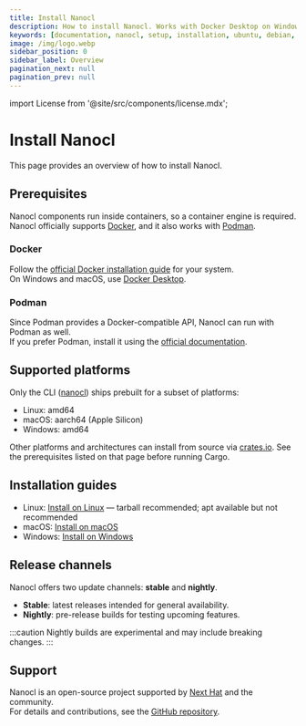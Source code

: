 ```yaml
---
title: Install Nanocl
description: How to install Nanocl. Works with Docker Desktop on Windows, macOS, and Linux.
keywords: [documentation, nanocl, setup, installation, ubuntu, debian, linux, macOS, windows, docker, podman]
image: /img/logo.webp
sidebar_position: 0
sidebar_label: Overview
pagination_next: null
pagination_prev: null
---
```


import License from '@site/src/components/license.mdx';

# Install Nanocl

This page provides an overview of how to install Nanocl.<br/>

## Prerequisites

Nanocl components run inside containers, so a container engine is required.<br/>
Nanocl officially supports [Docker][docker], and it also works with [Podman][podman].

### Docker

Follow the [official Docker installation guide][docker_install] for your system.<br/>
On Windows and macOS, use [Docker Desktop][docker_desktop].

### Podman

Since Podman provides a Docker-compatible API, Nanocl can run with Podman as well.<br/>
If you prefer Podman, install it using the [official documentation][podman_install].

## Supported platforms

Only the CLI ([nanocl][nanocl]) ships prebuilt for a subset of platforms:<br/>

- Linux: amd64
- macOS: aarch64 (Apple Silicon)
- Windows: amd64

Other platforms and architectures can install from source via [crates.io][crates.io]. See the prerequisites listed on that page before running Cargo.

## Installation guides

- Linux: [Install on Linux](./linux) — tarball recommended; apt available but not recommended
- macOS: [Install on macOS](./macos)
- Windows: [Install on Windows](./windows)

## Release channels

Nanocl offers two update channels: **stable** and **nightly**.

* **Stable**: latest releases intended for general availability.
* **Nightly**: pre-release builds for testing upcoming features.

:::caution
Nightly builds are experimental and may include breaking changes.
:::

## Support

Nanocl is an open-source project supported by [Next Hat][next_hat] and the community.<br />
For details and contributions, see the [GitHub repository][git_nanocl].

<License />

[next_hat]: https://next-hat.com
[nanocl]: /references/nanocl/cli/overview
[git_nanocl]: https://github.com/next-hat/nanocl
[docker]: https://www.docker.com/
[docker_install]: https://docs.docker.com/engine/install/
[docker_desktop]: https://docs.docker.com/desktop/
[crates.io]: https://crates.io/crates/nanocl
[podman]: https://podman.io/
[podman_install]: https://podman.io/getting-started/installation
